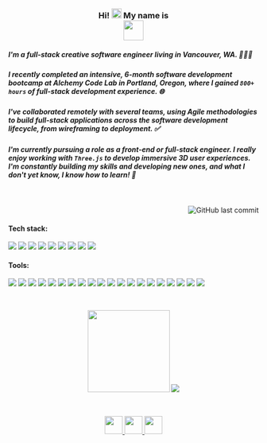 <div align="center">
    <h3> Hi!
    <img src="https://media.giphy.com/media/hvRJCLFzcasrR4ia7z/giphy.gif" style="max-width: 100%; display: inline-block;" data-target="animated-image.originalImage" height="20px" width="auto"> My name is <br />
<img src="https://img.shields.io/badge/Ryan Parker.-%A29B1D20.svg?style=for-the-badge&logo=none&logoColor=#9B1D20" height="40px" width="auto" align="center" />
    </h3>
</div>
<div align="left">
    <h5>
        I'm a full-stack creative software engineer living in Vancouver, WA. 🧑🏻‍💻
 </h5>
    
<h5>I recently completed an intensive, 6-month software development bootcamp at Alchemy Code Lab in Portland, Oregon, where I gained <code>800+ hours</code> of full-stack development experience. 🌐</h5> 
    <h5>I've collaborated remotely with several teams, using Agile methodologies to build full-stack applications across the software development lifecycle, from wireframing to deployment. ✅</h5>
</div>

<h5>I'm currently pursuing a role as a front-end or full-stack engineer. I really enjoy working with <code>Three.js</code> to develop immersive 3D user experiences. I'm constantly building my skills and developing new ones, and what I don't yet know, I know how to learn! 🌱</h5>

<p>&nbsp;</p>
<img alt="GitHub last commit" src="https://img.shields.io/github/last-commit/ryan-j-parker/ryan-j-parker?color=00af54&label=last%20updated" align="right" />
<p>&nbsp;</p>
<h4 align="left" color="blue"><b>Tech stack:</b></h4>
<p align="left"><img src="https://img.shields.io/badge/CSS3-1572B6?style=for-the-badge&logo=css3&logoColor=white"> <img src="https://img.shields.io/badge/Express.js-000000?style=for-the-badge&logo=express&logoColor=white"> <img src="https://img.shields.io/badge/HTML5-E34F26?style=for-the-badge&logo=html5&logoColor=white"> <img src="https://img.shields.io/badge/JavaScript-323330?style=for-the-badge&logo=javascript&logoColor=F7DF1E"> <img src="https://img.shields.io/badge/Node.js-339933?style=for-the-badge&logo=nodedotjs&logoColor=white"> <img src="https://img.shields.io/badge/PostgreSQL-316192?style=for-the-badge&logo=postgresql&logoColor=white"> <img src="https://img.shields.io/badge/React-20232A?style=for-the-badge&logo=react&logoColor=61DAFB"> <img src="https://img.shields.io/badge/Supabase-181818?style=for-the-badge&logo=supabase&logoColor=white"> <img src="https://img.shields.io/badge/ThreeJs-black?style=for-the-badge&logo=three.js&logoColor=white">
</p>

<div>
<h4><b>Tools:</b></h4>
<p>
    <img src="https://img.shields.io/badge/adobe%20photoshop-%2331A8FF.svg?style=for-the-badge&logo=adobe%20photoshop&logoColor=white"> <img src="https://img.shields.io/badge/Adobe%20Premiere%20Pro-9999FF.svg?style=for-the-badge&logo=Adobe%20Premiere%20Pro&logoColor=white"> <img src="https://img.shields.io/badge/Adobe%20XD-470137?style=for-the-badge&logo=Adobe%20XD&logoColor=#FF61F6"> 
<img src="https://img.shields.io/badge/blender-%23F5792A.svg?style=for-the-badge&logo=blender&logoColor=white" /> <img src="https://img.shields.io/badge/Discord-5865F2?style=for-the-badge&logo=discord&logoColor=white"> <img src="https://img.shields.io/badge/gimp-5C5543?style=for-the-badge&logo=gimp&logoColor=white"> <img src="https://img.shields.io/badge/GIT-E44C30?style=for-the-badge&logo=git&logoColor=white"> <img src="https://img.shields.io/badge/GitHub-100000?style=for-the-badge&logo=github&logoColor=white"> <img src="https://img.shields.io/badge/green%20sock-88CE02?style=for-the-badge&logo=greensock&logoColor=white" /> <img src="https://img.shields.io/badge/heroku-%23430098.svg?style=for-the-badge&logo=heroku&logoColor=white" /> <img src="https://img.shields.io/badge/Jest-C21325?style=for-the-badge&logo=jest&logoColor=white"> <img src="https://img.shields.io/badge/MUI-007FFF?style=for-the-badge&logo=mui&logoColor=white"> <img src="https://img.shields.io/badge/Miro-F7C922?style=for-the-badge&logo=Miro&logoColor=050036"> <img src="https://img.shields.io/badge/Netlify-00C7B7?style=for-the-badge&logo=netlify&logoColor=white"> <img src="https://img.shields.io/badge/npm-CB3837?style=for-the-badge&logo=npm&logoColor=white"> <img src="https://img.shields.io/badge/Postman-FF6C37?style=for-the-badge&logo=Postman&logoColor=white"> <img src="https://img.shields.io/badge/Sequelize-52B0E7?style=for-the-badge&logo=Sequelize&logoColor=white" /> <img src="https://img.shields.io/badge/Slack-4A154B?style=for-the-badge&logo=slack&logoColor=white"> 
<!--     <img src="https://img.shields.io/badge/storybook-FF4785?style=for-the-badge&logo=storybook&logoColor=white">  -->
    <img src="https://img.shields.io/badge/WebGL-990000?logo=webgl&logoColor=white&style=for-the-badge" /> <img src="https://img.shields.io/badge/Zoom-2D8CFF?style=for-the-badge&logo=zoom&logoColor=white"> </p>
</div>

<p>&nbsp;</p>
<div align="center">
<img src="https://github-readme-stats.vercel.app/api?username=ryan-j-parker&show_icons=true&theme=transparent" height="165px" width="auto" />
<img src="https://github-readme-stats.vercel.app/api/top-langs/?username=ryan-j-parker&layout=compact" />
</div>
<p>&nbsp;</p>

<div display="inline-block" margin="10px" padding="50px" align="center">
    <a href="https://linkedin.com/in/ryanparkerdev">
        <img src="https://img.shields.io/badge/linkedin-%230077B5.svg?style=for-the-badge&logo=linkedin&logoColor=white" 
        height="36px"
        />
    </a>
    <a href="https://twitter.com/ryanparkerdev">
        <img src="https://img.shields.io/badge/Twitter-%231DA1F2.svg?style=for-the-badge&logo=Twitter&logoColor=white" 
        height="36px" padding="50px"
        />
    </a>
    <a href="https://ryanparker.io">
        <img src="https://img.shields.io/badge/Portfolio-%23000000.svg?style=for-the-badge&logo=React&logoColor=#FF7139" 
        height="36px"
        />
    </a>
</div>
<p>&nbsp;</p>
